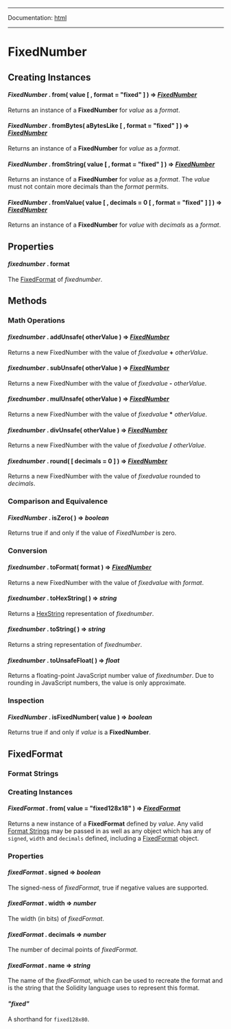 -----

Documentation: [html](https://420integrated.com/wiki/)

-----

FixedNumber
===========

Creating Instances
------------------

#### *FixedNumber* . **from**( value [ , format = "fixed" ] ) => *[FixedNumber](/v5/api/utils/fixednumber/)*

Returns an instance of a **FixedNumber** for *value* as a *format*.


#### *FixedNumber* . **fromBytes**( aBytesLike [ , format = "fixed" ] ) => *[FixedNumber](/v5/api/utils/fixednumber/)*

Returns an instance of a **FixedNumber** for *value* as a *format*.


#### *FixedNumber* . **fromString**( value [ , format = "fixed" ] ) => *[FixedNumber](/v5/api/utils/fixednumber/)*

Returns an instance of a **FixedNumber** for *value* as a *format*. The *value* must not contain more decimals than the *format* permits.


#### *FixedNumber* . **fromValue**( value [ , decimals = 0 [ , format = "fixed" ] ] ) => *[FixedNumber](/v5/api/utils/fixednumber/)*

Returns an instance of a **FixedNumber** for *value* with *decimals* as a *format*.


Properties
----------

#### *fixednumber* . **format**

The [FixedFormat](/v5/api/utils/fixednumber/#FixedFormat) of *fixednumber*.


Methods
-------

### Math Operations

#### *fixednumber* . **addUnsafe**( otherValue ) => *[FixedNumber](/v5/api/utils/fixednumber/)*

Returns a new FixedNumber with the value of *fixedvalue* **+** *otherValue*.


#### *fixednumber* . **subUnsafe**( otherValue ) => *[FixedNumber](/v5/api/utils/fixednumber/)*

Returns a new FixedNumber with the value of *fixedvalue* **-** *otherValue*.


#### *fixednumber* . **mulUnsafe**( otherValue ) => *[FixedNumber](/v5/api/utils/fixednumber/)*

Returns a new FixedNumber with the value of *fixedvalue* **\*** *otherValue*.


#### *fixednumber* . **divUnsafe**( otherValue ) => *[FixedNumber](/v5/api/utils/fixednumber/)*

Returns a new FixedNumber with the value of *fixedvalue* **/** *otherValue*.


#### *fixednumber* . **round**( [ decimals = 0 ] ) => *[FixedNumber](/v5/api/utils/fixednumber/)*

Returns a new FixedNumber with the value of *fixedvalue* rounded to *decimals*.


### Comparison and Equivalence

#### *FixedNumber* . **isZero**( ) => *boolean*

Returns true if and only if the value of *FixedNumber* is zero.


### Conversion

#### *fixednumber* . **toFormat**( format ) => *[FixedNumber](/v5/api/utils/fixednumber/)*

Returns a new FixedNumber with the value of *fixedvalue* with *format*.


#### *fixednumber* . **toHexString**( ) => *string*

Returns a [HexString](/v5/api/utils/bytes/#HexString) representation of *fixednumber*.


#### *fixednumber* . **toString**( ) => *string*

Returns a string representation of *fixednumber*.


#### *fixednumber* . **toUnsafeFloat**( ) => *float*

Returns a floating-point JavaScript number value of *fixednumber*. Due to rounding in JavaScript numbers, the value is only approximate.


### Inspection

#### *FixedNumber* . **isFixedNumber**( value ) => *boolean*

Returns true if and only if *value* is a **FixedNumber**.


FixedFormat
-----------

### Format Strings

### Creating Instances

#### *FixedFormat* . **from**( value = "fixed128x18" ) => *[FixedFormat](/v5/api/utils/fixednumber/#FixedFormat)*

Returns a new instance of a **FixedFormat** defined by *value*. Any valid [Format Strings](/v5/api/utils/fixednumber/#FixedFormat--strings) may be passed in as well as any object which has any of `signed`, `width` and `decimals` defined, including a [FixedFormat](/v5/api/utils/fixednumber/#FixedFormat) object.


### Properties

#### *fixedFormat* . **signed** => *boolean*

The signed-ness of *fixedFormat*, true if negative values are supported.


#### *fixedFormat* . **width** => *number*

The width (in bits) of *fixedFormat*.


#### *fixedFormat* . **decimals** => *number*

The number of decimal points of *fixedFormat*.


#### *fixedFormat* . **name** => *string*

The name of the *fixedFormat*, which can be used to recreate the format and is the string that the Solidity language uses to represent this format.


#### ***"fixed"***

A shorthand for `fixed128x80`.


